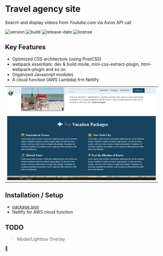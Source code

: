 

# Travel agency site

Search and display videos from Youtube.com via Axios API call

![version](https://img.shields.io/badge/version-0.0.1-blue)
![build](https://img.shields.io/badge/build-passing-success)
![release-date](https://img.shields.io/badge/last_updated-november_2020-yellowgreen)
![license](https://img.shields.io/badge/license-MIT-green)


## Key Features

* Optimized CSS architecture (using PostCSS)
* webpack essentials: dev & build mode, mini-css-extract-plugin, html-webpack-plugin and so on
* Organized Javascript modules
* A cloud function (AWS Lambda) frm Netlify


<table>
<tbody>
 <tr>
<td align="center">
<img  style="width:500px" src="https://github.com/jparkley/travel-agency-js-css/blob/master/screenshot-travel-agency.png"> 
</td>
</tr>
</tbody>
</table>
  

## Installation / Setup

- <a href="https://github.com/jparkley/travel-agency-js-css/blob/master/package.json">package.json</a>
- Netlify for AWS cloud function



## TODO
> Modal/Lightbox Overlay

:musical_note:

